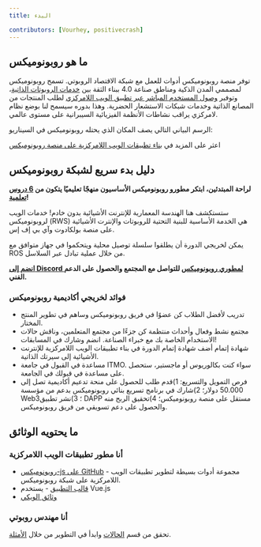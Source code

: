 ```yaml
---
title: البدء

contributors: [Vourhey, positivecrash]
---
```


## ما هو روبونوميكس

توفر منصة روبونوميكس أدوات للعمل مع شبكة الاقتصاد الروبوتي. تسمح روبونوميكس لمصممي المدن الذكية ومناطق صناعة 4.0 ببناء الثقة بين [خدمات الروبوتات الذاتية](/docs/glossary#cyber-physical-system)، وتوفير [وصول المستخدم المباشر عبر تطبيق الويب اللامركزي](/docs/glossary#dapp) لطلب المنتجات من المصانع الذاتية وخدمات شبكات الاستشعار الحضرية. وهذا بدوره سيسمح لنا بوضع نظام لامركزي يراقب نشاطات الأنظمة الفيزيائية السيبرانية على مستوى عالمي.

الرسم البياني التالي يصف المكان الذي يحتله روبونوميكس في السيناريو:

<robo-wiki-picture src="robonomics_network_basic_scheme.jpg" alt="Robonomics Network scenario" />

<!-- ![Robonomics Chart](../images/robonomics_network_basic_scheme.jpg "Robonomics Network scenario") -->

اعثر على المزيد في [بناء تطبيقات الويب اللامركزية على منصة روبونوميكس](https://gateway.pinata.cloud/ipfs/QmNNdLG3vuTsJtZtNByWaDTKRYPcBZSZcsJ1FY6rTYCixQ/Robonomics_keypoint_March_2021.pdf)

## دليل بدء سريع لشبكة روبونوميكس
**لراحة المبتدئين، ابتكر مطورو روبونوميكس الأساسيون منهجًا تعليميًا يتكون من [6 دروس تعلمية](/docs/wschool2021-intro/)!**

ستستكشف هنا الهندسة المعمارية للإنترنت الأشيائية بدون خادم! خدمات الويب لروبونوميكس (RWS) هي الخدمة الأساسية للبنية التحتية للروبوتات والإنترت الأشيائية على منصة بولكادوت وآي بي إف إس.

يمكن لخريجي الدورة أن يطلقوا سلسلة توصيل محلية ويتحكموا في جهاز متوافق مع ROS من خلال عملية تبادل عبر السلاسل.

**[انضم إلى Discord لمطوري روبونوميكس](https://discord.gg/jTxqGeF5Qy) للتواصل مع المجتمع والحصول على الدعم الفني.**

### فوائد لخريجي أكاديمية روبونوميكس
- تدريب لأفضل الطلاب   كن عضوًا في فريق روبونوميكس وساهم في تطوير المنتج المختار.
- مجتمع نشط وفعال وأحداث منتظمة   كن جزءًا من مجتمع المتعلمين، وناقش حالات الاستخدام الخاصة بك مع خبراء الصناعة. انضم وشارك في المسابقات!
- شهادة إتمام   أضف شهادة إتمام الدورة في بناء تطبيقات الويب اللامركزية للإنترنت الأشيائية إلى سيرتك الذاتية.
- مساعدة في القبول في جامعة ITMO. سواء كنت بكالوريوس أو ماجستير، ستحصل على مساعدة في قبولك في الجامعة.
- فرص التمويل والتسريع: 1)قدم طلب للحصول على منحة تدعيم أكاديمية تصل إلى 50.000 دولار؛ 2)شارك في برنامج تسريع بنائي روبونوميكس بدعم من مؤسسة Web3؛ 3)نشر تطبيق DAPP مستقل على منصة روبونوميكس؛ 4)تحقيق الربح منه والحصول على دعم تسويقي من فريق روبونوميكس.


## ما يحتويه الوثائق

### أنا مطور تطبيقات الويب اللامركزية

- [روبونوميكس-js على GitHub](https://github.com/airalab/robonomics-js) - مجموعة أدوات بسيطة لتطوير تطبيقات الويب اللامركزية على شبكة روبونوميكس.
- [قالب التطبيق](https://github.com/airalab/vue-dapp-robonomics-template) - يستخدم Vue.js
- [وثائق الويكي](/docs/robonomics-js/)

### أنا مهندس روبوتي

تحقق من قسم [الحالات](/docs/iot-sensors-connectivity/) وابدأ في التطوير من خلال [الأمثلة](/docs/agent-development-examples).

